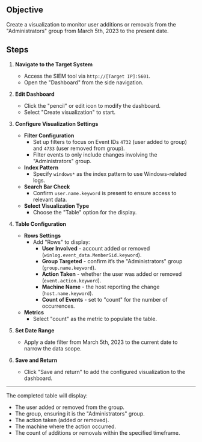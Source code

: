 ## Objective
Create a visualization to monitor user additions or removals from the "Administrators" group from March 5th, 2023 to the present date.

## Steps

1. **Navigate to the Target System**
   - Access the SIEM tool via `http://[Target IP]:5601`.
   - Open the "Dashboard" from the side navigation.

2. **Edit Dashboard**
   - Click the "pencil" or edit icon to modify the dashboard.
   - Select "Create visualization" to start.

3. **Configure Visualization Settings**
   - **Filter Configuration**
     - Set up filters to focus on Event IDs `4732` (user added to group) and `4733` (user removed from group).
     - Filter events to only include changes involving the "Administrators" group.
   - **Index Pattern**
     - Specify `windows*` as the index pattern to use Windows-related logs.
   - **Search Bar Check**
     - Confirm `user.name.keyword` is present to ensure access to relevant data.
   - **Select Visualization Type**
     - Choose the "Table" option for the display.

4. **Table Configuration**
   - **Rows Settings**
     - Add "Rows" to display:
       - **User Involved** - account added or removed (`winlog.event_data.MemberSid.keyword`).
       - **Group Targeted** - confirm it’s the "Administrators" group (`group.name.keyword`).
       - **Action Taken** - whether the user was added or removed (`event.action.keyword`).
       - **Machine Name** - the host reporting the change (`host.name.keyword`).
       - **Count of Events** - set to "count" for the number of occurrences.
   - **Metrics**
     - Select "count" as the metric to populate the table.

5. **Set Date Range**
   - Apply a date filter from March 5th, 2023 to the current date to narrow the data scope.

6. **Save and Return**
   - Click "Save and return" to add the configured visualization to the dashboard.

---

The completed table will display:
- The user added or removed from the group.
- The group, ensuring it is the "Administrators" group.
- The action taken (added or removed).
- The machine where the action occurred.
- The count of additions or removals within the specified timeframe.

